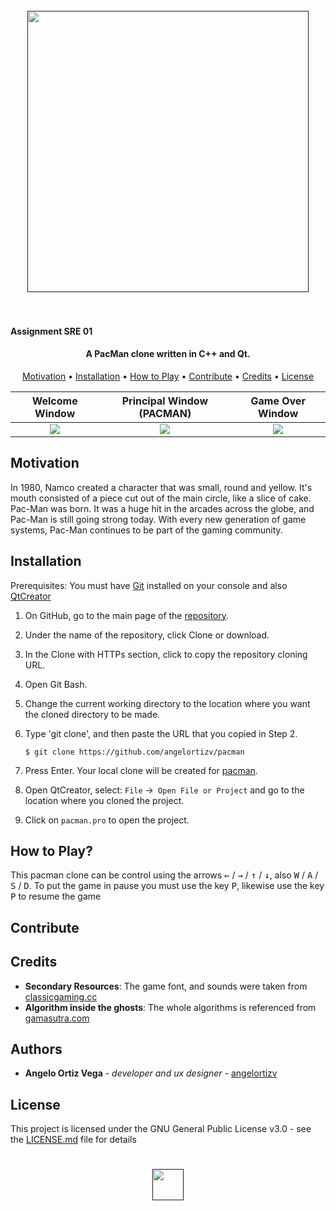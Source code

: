 <h1 align="center">
  <br>
  <a href=""><img src="https://i.pinimg.com/originals/b4/ee/c4/b4eec4d093adbe9d8a3cbb40d024836a.png" width="450"></a>
  <br>
  <br>
</h1>

<h4>Assignment SRE 01</h4>
<h4 align="center">A PacMan clone written in C++ and Qt.</h4>

<p align="center">
  <a href="#motivation">Motivation</a> •
  <a href="#installation">Installation</a> •
  <a href="#how-to-play">How to Play</a> •
  <a href="#contribute">Contribute</a> •
  <a href="#credits">Credits</a> •
  <a href="#license">License</a> 
</p>


 
 Welcome Window             | Principal Window (PACMAN) | Game Over Window          |
 :-------------------------:|:-------------------------:|:-------------------------:|
 ![](https://res.cloudinary.com/dek4evg4t/image/upload/v1562267062/ezgif.com-video-to-gif.gif)      | ![](https://res.cloudinary.com/dek4evg4t/image/upload/v1562267184/ezgif.com-video-to-gif_1.gif)     |![](https://res.cloudinary.com/dek4evg4t/image/upload/v1562268476/ezgif.com-video-to-gif_2.gif)      |
 
 

## Motivation

In 1980, Namco created a character that was small, round and yellow. It's mouth consisted of a piece cut out of the main circle, like a slice of cake. Pac-Man was born. It was a huge hit in the arcades across the globe, and Pac-Man is still going strong today. With every new generation of game systems, Pac-Man continues to be part of the gaming community.

## Installation

Prerequisites: You must have [Git](https://git-scm.com/book/es/v2/Inicio---Sobre-el-Control-de-Versiones-Instalaci%C3%B3n-de-Git) installed on your console and also [QtCreator](https://www.qt.io/download)

1. On GitHub, go to the main page of the [repository](https://github.com/angelortizv/pacman).
2. Under the name of the repository, click Clone or download.
3. In the Clone with HTTPs section, click to copy the repository cloning URL.
4. Open Git Bash.
5. Change the current working directory to the location where you want the cloned directory to be made.
6. Type 'git clone', and then paste the URL that you copied in Step 2.

   ```$ git clone https://github.com/angelortizv/pacman```
   
7. Press Enter. Your local clone will be created for [pacman](https://github.com/angelortizv/pacman).
8. Open QtCreator, select: `File` ->` Open File or Project` and go to the location where you cloned the project.
9. Click on `pacman.pro` to open the project.

## How to Play?
This pacman clone can be control using the arrows <kbd>&leftarrow;</kbd> / <kbd>&rightarrow;</kbd> / <kbd>&uparrow;</kbd> / <kbd>&downarrow;</kbd>, also <kbd>W</kbd> / <kbd>A</kbd> / <kbd>S</kbd> / <kbd>D</kbd>. To put the game in pause you must use the key <kbd>P</kbd>, likewise use the key <kbd>P</kbd> to resume the game


## Contribute


## Credits
* **Secondary Resources**: The game font, and sounds were taken from [classicgaming.cc](https://www.classicgaming.cc/classics/pac-man/)
* **Algorithm inside the ghosts**: The whole algorithms is referenced from [gamasutra.com](https://www.gamasutra.com/view/feature/3938/the_pacman_dossier.php?print=1)


## Authors
* **Angelo Ortiz Vega** - *developer and ux designer* - [angelortizv](https://github.com/angelortizv)

## License
This project is licensed under the GNU General Public License v3.0 - see the [LICENSE.md](https://github.com/angelortizv/pacman/blob/master/LICENSE) file for details

<h1 align="center">
  <a href=""><img src="https://res.cloudinary.com/dek4evg4t/image/upload/v1562055192/pac-man-logo-icon-512x512.png" width="50"></a>
  <br>
</h1>
 
